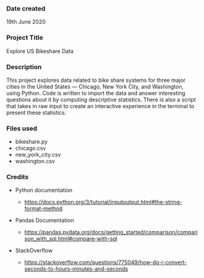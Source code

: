### Date created
19th June 2020

### Project Title
Explore US Bikeshare Data

### Description
This project explores data related to bike share systems for three major cities in the United States — Chicago, New York City, and Washington, using Python. Code is written to import the data and answer interesting questions about it by computing descriptive statistics. There is also a script that takes in raw input to create an interactive experience in the terminal to present these statistics.

### Files used
* bikeshare.py
* chicago.csv
* new_york_city.csv
* washington.csv

### Credits
* Python documentation

    * https://docs.python.org/3/tutorial/inputoutput.html#the-string-format-method

* Pandas Documentation

    * https://pandas.pydata.org/docs/getting_started/comparison/comparison_with_sql.html#compare-with-sql

* StackOverflow

    * https://stackoverflow.com/questions/775049/how-do-i-convert-seconds-to-hours-minutes-and-seconds
